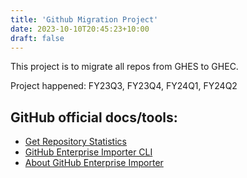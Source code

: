 ```yaml
---
title: 'Github Migration Project'
date: 2023-10-10T20:45:23+10:00
draft: false
---
```


This project is to migrate all repos from GHES to GHEC. 

Project happened: FY23Q3, FY23Q4, FY24Q1, FY24Q2

## GitHub official docs/tools:
* [Get Repository Statistics](https://github.com/mona-actions/gh-repo-stats/)
* [GitHub Enterprise Importer CLI](https://github.com/github/gh-gei)
* [About GitHub Enterprise Importer](https://docs.github.com/en/migrations/using-github-enterprise-importer/understanding-github-enterprise-importer/about-github-enterprise-importer)